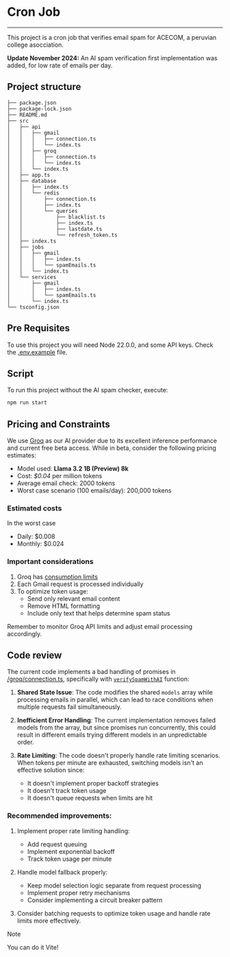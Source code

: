 # Cron Job 
---
This project is a cron job that verifies email spam for ACECOM, a peruvian college asocciation.

**Update November 2024:** An AI spam verification first implementation was added, for low rate of emails per day.

## Project structure

```
├── package.json
├── package-lock.json
├── README.md
├── src
│   ├── api
│   │   ├── gmail
│   │   │   ├── connection.ts
│   │   │   └── index.ts
│   │   ├── groq
│   │   │   ├── connection.ts
│   │   │   └── index.ts
│   │   └── index.ts
│   ├── app.ts
│   ├── database
│   │   ├── index.ts
│   │   └── redis
│   │       ├── connection.ts
│   │       ├── index.ts
│   │       └── queries
│   │           ├── blacklist.ts
│   │           ├── index.ts
│   │           ├── lastdate.ts
│   │           └── refresh_token.ts
│   ├── index.ts
│   ├── jobs
│   │   ├── gmail
│   │   │   ├── index.ts
│   │   │   └── spamEmails.ts
│   │   └── index.ts
│   └── services
│       ├── gmail
│       │   ├── index.ts
│       │   └── spamEmails.ts
│       └── index.ts
└── tsconfig.json
```

## Pre Requisites

To use this project you will need Node 22.0.0, and some API keys. Check the [.env.example](./.env.example) file.

## Script

To run this project without the AI spam checker, execute:

```bash
npm run start
```

## Pricing and Constraints

We use [Groq](https://groq.com) as our AI provider due to its excellent inference performance and current free beta access. While in beta, consider the following pricing estimates:

- Model used: **Llama 3.2 1B (Preview) 8k**
- Cost: *$0.04* per million tokens
- Average email check: 2000 tokens
- Worst case scenario (100 emails/day): 200,000 tokens

### Estimated costs

In the worst case

- Daily: $0.008
- Monthly: $0.024

### Important considerations

1. Groq has [consumption limits](https://console.groq.com/settings/limits)
2. Each Gmail request is processed individually
3. To optimize token usage:
    - Send only relevant email content
    - Remove HTML formatting
    - Include only text that helps determine spam status

Remember to monitor Groq API limits and adjust email processing accordingly.

## Code review

The current code implements a bad handling of promises in [/groq/connection.ts](src/api/groq/connection.ts), specifically with [`verifySpamWithAI`](src/api/groq/connection.ts) function:

1. **Shared State Issue**: The code modifies the shared `models` array while processing emails in parallel, which can lead to race conditions when multiple requests fail simultaneously.

2. **Inefficient Error Handling**: The current implementation removes failed models from the array, but since promises run concurrently, this could result in different emails trying different models in an unpredictable order.

3. **Rate Limiting**: The code doesn't properly handle rate limiting scenarios. When tokens per minute are exhausted, switching models isn't an effective solution since:
   - It doesn't implement proper backoff strategies
   - It doesn't track token usage
   - It doesn't queue requests when limits are hit

### Recommended improvements:

1. Implement proper rate limiting handling:
   - Add request queuing
   - Implement exponential backoff
   - Track token usage per minute

2. Handle model fallback properly:
   - Keep model selection logic separate from request processing
   - Implement proper retry mechanisms
   - Consider implementing a circuit breaker pattern

3. Consider batching requests to optimize token usage and handle rate limits more effectively.



> [!NOTE]
> You can do it Vite!

